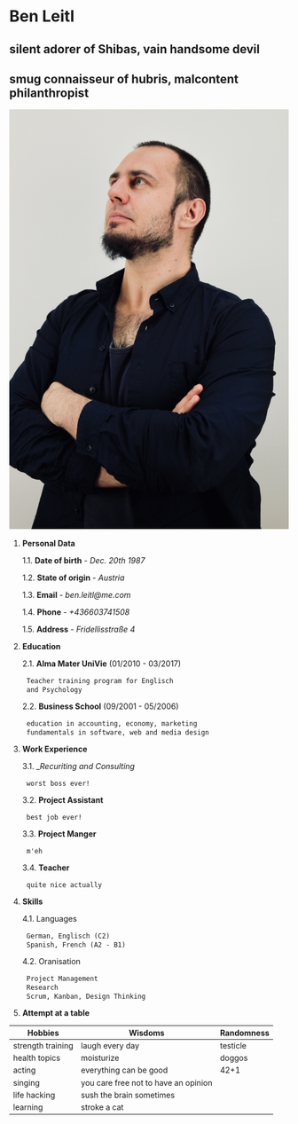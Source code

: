 # Ben Leitl
## silent adorer of Shibas, vain handsome devil
## smug connaisseur of hubris, malcontent philanthropist

![Ben Leitl's handsome mugshot](mugshot.jpeg)


1. __Personal Data__ 

    1.1. __Date of birth__  - _Dec. 20th 1987_

    1.2. __State of origin__ - _Austria_

    1.3. __Email__ - _ben.leitl@me.com_

    1.4. __Phone__ - _+436603741508_

    1.5. __Address__ - _Fridellisstraße 4_

2. __Education__

    2.1. __Alma Mater UniVie__ (01/2010 - 03/2017)

        Teacher training program for Englisch 
        and Psychology

    2.2. __Business School__ (09/2001 - 05/2006)

        education in accounting, economy, marketing
        fundamentals in software, web and media design

3. __Work Experience__

    3.1.    __Recuriting and Consulting_

        worst boss ever!

    3.2.    __Project Assistant__

        best job ever!

    3.3.     __Project Manger__

        m'eh

    3.4.    __Teacher__

        quite nice actually

4. __Skills__

    4.1. Languages

        German, Englisch (C2)
        Spanish, French (A2 - B1)

    4.2. Oranisation

        Project Management
        Research
        Scrum, Kanban, Design Thinking

5. __Attempt at a table__

| Hobbies | Wisdoms | Randomness |
| --- | --- | --- | 
| strength training | laugh every day | testicle |
| health topics | moisturize | doggos |
| acting | everything can be good | 42+1 |
| singing | you care free not to have an opinion |  |
| life hacking | sush the brain sometimes |  |
| learning | stroke a cat |  |
